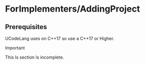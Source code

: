 # ForImplementers/AddingProject


## Prerequisites

UCodeLang uses on C++17 so use a C++17 or Higher.


>[!IMPORTANT]
>This Is section Is incomplete.